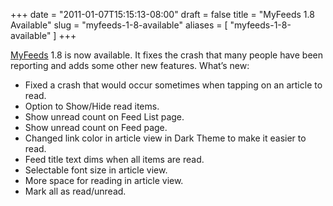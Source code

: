 +++
date = "2011-01-07T15:15:13-08:00"
draft = false
title = "MyFeeds 1.8 Available"
slug = "myfeeds-1-8-available"
aliases = [
	"myfeeds-1-8-available"
]
+++
<p><a href="http://markpit.com/MyFeeds" target="_blank">MyFeeds</a> 1.8 is now available. It fixes the crash that many people have been reporting and adds some other new features. What’s new:</p>  <ul>   <li>Fixed a crash that would occur sometimes when tapping on an article to read. </li>    <li>Option to Show/Hide read items. </li>    <li>Show unread count on Feed List page. </li>    <li>Show unread count on Feed page. </li>    <li>Changed link color in article view in Dark Theme to make it easier to read. </li>    <li>Feed title text dims when all items are read. </li>    <li>Selectable font size in article view. </li>    <li>More space for reading in article view. </li>    <li>Mark all as read/unread. </li> </ul>